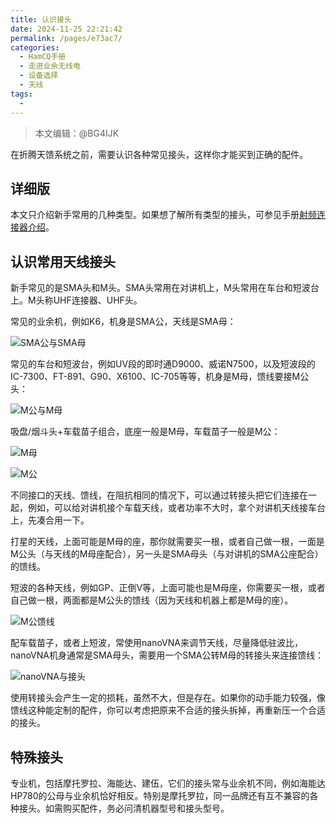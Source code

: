 ```yaml
---
title: 认识接头
date: 2024-11-25 22:21:42
permalink: /pages/e73ac7/
categories:
  - HamCQ手册
  - 走进业余无线电
  - 设备选择
  - 天线
tags:
  - 
---
```


> 本文编辑：@BG4IJK

在折腾天馈系统之前，需要认识各种常见接头，这样你才能买到正确的配件。

## 详细版

本文只介绍新手常用的几种类型。如果想了解所有类型的接头，可参见手册[射频连接器介绍](/pages/47edd6e/)。

## 认识常用天线接头

新手常见的是SMA头和M头。SMA头常用在对讲机上，M头常用在车台和短波台上。M头称UHF连接器、UHF头。

常见的业余机，例如K6，机身是SMA公，天线是SMA母：

![SMA公与SMA母](/img/0203/04_01_1_sma.jpg)

常见的车台和短波台，例如UV段的即时通D9000、威诺N7500，以及短波段的IC-7300、FT-891、G90、X6100、IC-705等等，机身是M母，馈线要接M公头：

![M公与M母](/img/0203/04_01_2_m.jpg)


吸盘/烟斗头+车载苗子组合，底座一般是M母，车载苗子一般是M公：

![M母](/img/0203/04_01_3_m-f.jpg)

![M公](/img/0203/04_01_4_m-m.jpg)

不同接口的天线、馈线，在阻抗相同的情况下，可以通过转接头把它们连接在一起，例如，可以给对讲机接个车载天线，或者功率不大时，拿个对讲机天线接车台上，先凑合用一下。

打星的天线，上面可能是M母的座，那你就需要买一根，或者自己做一根，一面是M公头（与天线的M母座配合），另一头是SMA母头（与对讲机的SMA公座配合）的馈线。

短波的各种天线，例如GP、正倒V等，上面可能也是M母座，你需要买一根，或者自己做一根，两面都是M公头的馈线（因为天线和机器上都是M母的座）。

![M公馈线](/img/0203/04_01_5_mmm.jpg)

配车载苗子，或者上短波，常使用nanoVNA来调节天线，尽量降低驻波比，nanoVNA机身通常是SMA母头，需要用一个SMA公转M母的转接头来连接馈线：

![nanoVNA与接头](/img/0203/04_01_6_nanovna.jpg)

使用转接头会产生一定的损耗，虽然不大，但是存在。如果你的动手能力较强，像馈线这种能定制的配件，你可以考虑把原来不合适的接头拆掉，再重新压一个合适的接头。

## 特殊接头

专业机，包括摩托罗拉、海能达、建伍，它们的接头常与业余机不同，例如海能达HP780的公母与业余机恰好相反。特别是摩托罗拉，同一品牌还有互不兼容的各种接头。如需购买配件，务必问清机器型号和接头型号。
